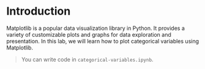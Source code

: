 # Introduction

Matplotlib is a popular data visualization library in Python. It provides a variety of customizable plots and graphs for data exploration and presentation. In this lab, we will learn how to plot categorical variables using Matplotlib.

> You can write code in `categorical-variables.ipynb`.
